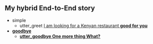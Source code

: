 ## My hybrid End-to-End story
* simple
    - utter_greet
<U> I am looking for a [Kenyan](cuisine) restaurant
	<B> good for you
* goodbye
    - utter_goodbye
<U> One more thing
	<B> What?

